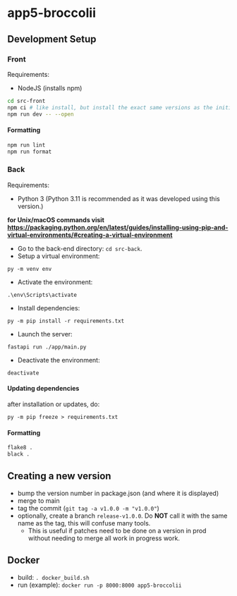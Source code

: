 # app5-broccolii

## Development Setup

### Front

Requirements:
- NodeJS (installs npm)

```bash
cd src-front
npm ci # like install, but install the exact same versions as the initial install, rather than the latest sub-version. It ensures everyone has the exact same environment.
npm run dev -- --open
```

#### Formatting
```bash
npm run lint
npm run format
```

### Back

Requirements:
- Python 3 (Python 3.11 is recommended as it was developed using this version.)

**for Unix/macOS commands visit https://packaging.python.org/en/latest/guides/installing-using-pip-and-virtual-environments/#creating-a-virtual-environment**

- Go to the back-end directory: `cd src-back`.
- Setup a virtual environment:
```
py -m venv env
```

- Activate the environment:
```
.\env\Scripts\activate
```

- Install dependencies:
```
py -m pip install -r requirements.txt
```

- Launch the server:
```
fastapi run ./app/main.py
```

- Deactivate the environment:
```
deactivate
```

#### Updating dependencies

after installation or updates, do:
```
py -m pip freeze > requirements.txt
```

#### Formatting
```bash
flake8 .
black .
```

## Creating a new version

- bump the version number in package.json (and where it is displayed)
- merge to main
- tag the commit (`git tag -a v1.0.0 -m "v1.0.0"`)
- optionally, create a branch `release-v1.0.0`. Do **NOT** call it with the same name as the tag, this will confuse many tools.
    - This is useful if patches need to be done on a version in prod without needing to merge all work in progress work.

## Docker

- build: `. docker_build.sh`
- run (example): `docker run -p 8000:8000 app5-broccolii`